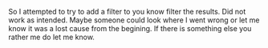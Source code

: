 So I attempted to try to add a filter to you know filter the results. Did not work as intended. Maybe someone could look where I went wrong or let me know it was a lost cause from the begining. If there is something else you rather me do let me know.
